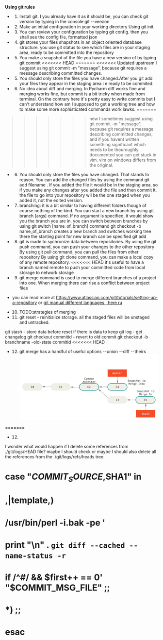 **Using git rules**
* 1. Install git. I you already have it as it should be, you can check
git version by typing in the console git --version
* 2. Make an initial configuration in your working directory Using
git init.
* 3. You can review your configuration by typing git config.
then you shall see the config file, formatted json
* 4. git stores your files shapshots in an object oriented database 
structure. you use git status to see which files are in your staging area, ready to be
committed into the repository
* 5. You make a snapshot of the file you have a new version of by typing
 git commit
<<<<<<< HEAD
=======
<<<<<<< Updated upstream
 I suggest using git commit -m "message", because git requires a message 
 describing committed changes.
* 5. You should only store the files you have changed.After you git add your files
they appear in the staging area i e ready to be commited. 
* 6. No idea about diff and merging. In Pycharm diff works fine and merging works
fine, but commit is a bit tricky when made from terminal.
On the contrary here it's pretty easy to write commits but I can't understand how
am I supposed to get a working tree and how to make some more sophisticated commands work
lawks.
=======
>>>>>>> new
 I sometimes suggest using git commit -m "message", because git requires a message 
 describing committed changes, and if you havent written something significant which 
 needs to be thouroughly documented you can get stuck in vim. 
 vim on windows differs from the original.
* 6. You should only store the files you have changed. That stands 
to reason. You can add the changed files by using the command
git add filename . If you added the file it would be in the staging area, so if you make
any changes after you added the file and then commit it, the file to go into your 
repository wil be the one staged when you added it, not the edited version.
* 7. branching: it is a bit similar to having different folders
though of course nothing of the kind.
You can start a new branch by using git branch [args] command. If no
argument is specified, it would show you the branch you are in.
you can switch between branches by using 
git switch [name_of_branch] command
git checkout -b name_of_branch creates a new branch and switches working tree there
the starting point for new branch can be specified git add 
* 8. git is made to sychronize data between repositories.
By using the git push command, you can push your changes to the other repository
By using git pull command, you can pull the files from other repository 
By using git clone command, you can make a local copy of any remote repository.
<<<<<<< HEAD
it's useful to have a branch named remote to push your committed code from local storage to
network storage

* 9. git merge command is used to merge different branches of a project into one. When merging there can rise a conflict between project files 
* you can read more at https://www.atlassian.com/git/tutorials/setting-up-a-repository or [git manual different languages , here ru](https://git-scm.com/book/ru/v2/)
* 10. TODO:strategies of merging
* 11. git reset - reinitialize storage. all the staged files will be unstaged and untracked.

git stash - store data before reset if there is data to keep
git log - get changelog
git checkout commitid - revert to old commit
git checkout -b branchname -old-state commitid 
<<<<<<< HEAD
* 12. git merge has a handful of useful options
--union
--diff
--theirs
![somepicture](./basic-merging-1.png)

=======
* 12. 
I wonder what would happen if I delete some references from ./git/logs/HEAD file? maybe I should check
or maybe I should also delete all the references from the ./git/logs/refs/heads tree.
# case "$COMMIT_SOURCE,$SHA1" in
#  ,|template,)
#    /usr/bin/perl -i.bak -pe '
#       print "\n" . `git diff --cached --name-status -r`
# 	 if /^#/ && $first++ == 0' "$COMMIT_MSG_FILE" ;;
#  *) ;;
# esac

